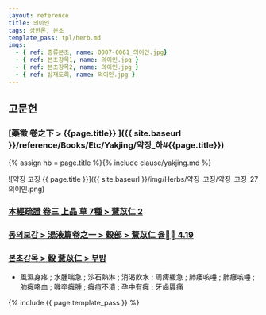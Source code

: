 ```yaml
---
layout: reference
title: 의이인
tags: 상한론, 본초
template_pass: tpl/herb.md
imgs:
  - { ref: 증류본초, name: 0007-0061_의이인.jpg}
  - { ref: 본초강목1, name: 의이인.jpg }
  - { ref: 본초강목2, name: 의이인.jpg }
  - { ref: 삼재도회, name: 의이인.jpg }
---
```



## 고문헌

### [藥徵 卷之下 > {{page.title}} ]({{ site.baseurl }}/reference/Books/Etc/Yakjing/약징_하#{{page.title}})

{% assign hb = page.title %}{% include clause/yakjing.md %}

![약징 고징 {{ page.title }}]({{ site.baseurl }}/img/Herbs/약징_고징/약징_고징_27의이인.png)

### [本經疏證 卷三 上品 草 7種 > 薏苡仁 2](https://mediclassics.kr/books/154/volume/3/#content_11)

### [동의보감 > 湯液篇卷之一 > 穀部 >  薏苡仁 율 4.19](https://mediclassics.kr/books/8/volume/20/#content_823)

### [본초강목 > 穀	薏苡仁 > 부방]()

* 風濕身疼 ; 水腫喘急 ; 沙石熱淋 ; 消渴飮水 ; 周痺緩急 ; 肺痿咳唾 ; 肺癰咳唾 ; 肺癰咯血 ; 喉卒癰腫 ; 癰疽不潰 ; 孕中有癰 ; 牙齒䘌痛



{% include {{ page.template_pass }} %}
